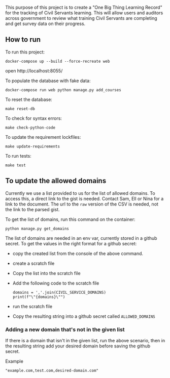 This purpose of this project is to create a "One Big Thing Learning Record" for the tracking of Civil Servants learning. This will allow users and auditors across government to review what training Civil Servants are completing and get survey data on their progress.

## How to run

To run this project:

    docker-compose up --build --force-recreate web

open http://localhost:8055/

To populate the database with fake data:

    docker-compose run web python manage.py add_courses

To reset the database:

    make reset-db

To check for syntax errors:

    make check-python-code

To update the requirement lockfiles:

    make update-requirements

To run tests:

    make test

## To update the allowed domains

Currently we use a list provided to us for the list of allowed domains. To access this, a direct link to the gist is needed.
Contact Sam, Ell or Nina for a link to the document. The url to the `raw` version of the CSV is needed, not the link to the parsed gist.

To get the list of domains, run this command on the container:

    python manage.py get_domains

The list of domains are needed in an env var, currently stored in a github secret. To get the values in the right format for a github secret:

- copy the created list from the console of the above command.
- create a scratch file
- Copy the list into the scratch file
- Add the following code to the scratch file

      domains = ','.join(CIVIL_SERVICE_DOMAINS)
      print(f"\"{domains}\"")

- run the scratch file
- Copy the resulting string into a github secret called `ALLOWED_DOMAINS`

### Adding a new domain that's not in the given list

If there is a domain that isn't in the given list, run the above scenario, then in the resulting string add your desired domain before saving the github secret.

Example

    "example.com,test.com,desired-domain.com"
